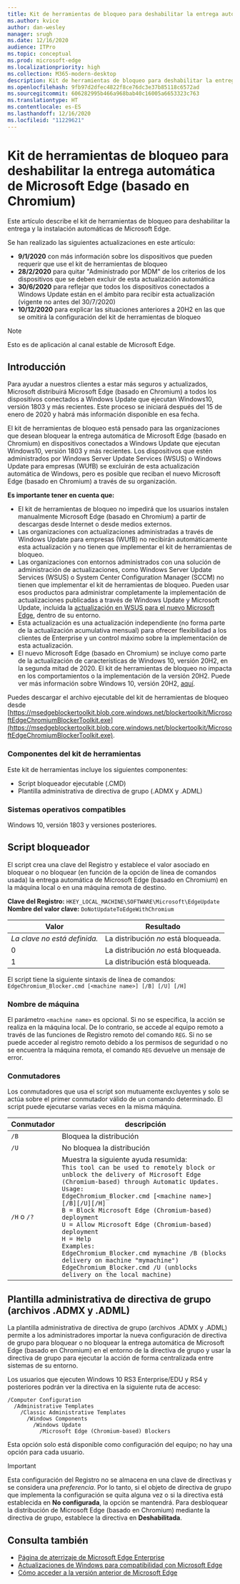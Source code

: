 ```yaml
---
title: Kit de herramientas de bloqueo para deshabilitar la entrega automática de Microsoft Edge
ms.author: kvice
author: dan-wesley
manager: srugh
ms.date: 12/16/2020
audience: ITPro
ms.topic: conceptual
ms.prod: microsoft-edge
ms.localizationpriority: high
ms.collection: M365-modern-desktop
description: Kit de herramientas de bloqueo para deshabilitar la entrega automática de Microsoft Edge
ms.openlocfilehash: 9fb97d2dfec4822f8ce76dc3e37b85118c6572ad
ms.sourcegitcommit: 606282995b466a968bab40c16005a6653323c763
ms.translationtype: HT
ms.contentlocale: es-ES
ms.lasthandoff: 12/16/2020
ms.locfileid: "11229621"
---
```

# Kit de herramientas de bloqueo para deshabilitar la entrega automática de Microsoft Edge (basado en Chromium)

Este artículo describe el kit de herramientas de bloqueo para deshabilitar la entrega y la instalación automáticas de Microsoft Edge.

Se han realizado las siguientes actualizaciones en este artículo:

- **9/1/2020** con más información sobre los dispositivos que pueden requerir que use el kit de herramientas de bloqueo
- **28/2/2020** para quitar "Administrado por MDM" de los criterios de los dispositivos que se deben excluir de esta actualización automática
- **30/6/2020** para reflejar que todos los dispositivos conectados a Windows Update están en el ámbito para recibir esta actualización (vigente no antes del 30/7/2020)
- **10/12/2020** para explicar las situaciones anteriores a 20H2 en las que se omitirá la configuración del kit de herramientas de bloqueo

> [!NOTE]
> Esto es de aplicación al canal estable de Microsoft Edge.

## Introducción

Para ayudar a nuestros clientes a estar más seguros y actualizados, Microsoft distribuirá Microsoft Edge (basado en Chromium) a todos los dispositivos conectados a Windows Update que ejecutan Windows10, versión 1803 y más recientes. Este proceso se iniciará después del 15 de enero de 2020 y habrá más información disponible en esa fecha.

El kit de herramientas de bloqueo está pensado para las organizaciones que desean bloquear la entrega automática de Microsoft Edge (basado en Chromium) en dispositivos conectados a Windows Update que ejecutan Windows10, versión 1803 y más recientes. Los dispositivos que estén administrados por Windows Server Update Services (WSUS) o Windows Update para empresas (WUfB) se excluirán de esta actualización automática de Windows, pero es posible que reciban el nuevo Microsoft Edge (basado en Chromium) a través de su organización.

**Es importante tener en cuenta que:**

- El kit de herramientas de bloqueo no impedirá que los usuarios instalen manualmente Microsoft Edge (basado en Chromium) a partir de descargas desde Internet o desde medios externos.
- Las organizaciones con actualizaciones administradas a través de Windows Update para empresas (WUfB) no recibirán automáticamente esta actualización y no tienen que implementar el kit de herramientas de bloqueo.
- Las organizaciones con entornos administrados con una solución de administración de actualizaciones, como Windows Server Update Services (WSUS) o System Center Configuration Manager (SCCM) no tienen que implementar el kit de herramientas de bloqueo. Pueden usar esos productos para administrar completamente la implementación de actualizaciones publicadas a través de Windows Update y Microsoft Update, incluida la [actualización en WSUS para el nuevo Microsoft Edge](https://support.microsoft.com/help/4584642/update-in-wsus-for-the-new-microsoft-edge), dentro de su entorno.
- Esta actualización es una actualización independiente (no forma parte de la actualización acumulativa mensual) para ofrecer flexibilidad a los clientes de Enterprise y un control máximo sobre la implementación de esta actualización.
- El nuevo Microsoft Edge (basado en Chromium) se incluye como parte de la actualización de características de Windows 10, versión 20H2, en la segunda mitad de 2020. El kit de herramientas de bloqueo no impacta en los comportamientos o la implementación de la versión 20H2. Puede ver más información sobre Windows 10, versión 20H2, [aquí](https://blogs.windows.com/windowsexperience/2020/06/16/whats-next-for-windows-10-updates/).

Puedes descargar el archivo ejecutable del kit de herramientas de bloqueo desde [https://msedgeblockertoolkit.blob.core.windows.net/blockertoolkit/MicrosoftEdgeChromiumBlockerToolkit.exe](https://msedgeblockertoolkit.blob.core.windows.net/blockertoolkit/MicrosoftEdgeChromiumBlockerToolkit.exe).

### Componentes del kit de herramientas

Este kit de herramientas incluye los siguientes componentes:

- Script bloqueador ejecutable (.CMD)
- Plantilla administrativa de directiva de grupo (.ADMX y .ADML)

### Sistemas operativos compatibles

Windows 10, versión 1803 y versiones posteriores.

## Script bloqueador

El script crea una clave del Registro y establece el valor asociado en bloquear o no bloquear (en función de la opción de línea de comandos usada) la entrega automática de Microsoft Edge (basado en Chromium) en la máquina local o en una máquina remota de destino.

**Clave del Registro:** `HKEY_LOCAL_MACHINE\SOFTWARE\Microsoft\EdgeUpdate`<br>
**Nombre del valor clave:** `DoNotUpdateToEdgeWithChromium`

| Valor                | Resultado                         |
|----------------------|--------------------------------|
| *La clave no está definida.* | La distribución *no* está bloqueada. |
| 0                    | La distribución *no* está bloqueada. |
| 1                    | La distribución está bloqueada.       |

El script tiene la siguiente sintaxis de línea de comandos:<br>
`EdgeChromium_Blocker.cmd [<machine name>] [/B] [/U] [/H]`

### Nombre de máquina

El parámetro `<machine name>` es opcional. Si no se especifica, la acción se realiza en la máquina local. De lo contrario, se accede al equipo remoto a través de las funciones de Registro remoto del comando `REG`. Si no se puede acceder al registro remoto debido a los permisos de seguridad o no se encuentra la máquina remota, el comando `REG` devuelve un mensaje de error.

### Conmutadores

Los conmutadores que usa el script son mutuamente excluyentes y solo se actúa sobre el primer conmutador válido de un comando determinado. El script puede ejecutarse varias veces en la misma máquina.

| Conmutador       | descripción                              |
|--------------|------------------------------------------|
| `/B`         | Bloquea la distribución                      |
| `/U`         | No bloquea la distribución                    |
| `/H` o `/?` | Muestra la siguiente ayuda resumida:<br>`This tool can be used to remotely block or unblock the delivery of Microsoft Edge (Chromium-based) through Automatic Updates.`<br> `Usage:`<br>`EdgeChromium_Blocker.cmd [<machine name>] [/B][/U][/H]`<br>`B = Block Microsoft Edge (Chromium-based) deployment`<br>`U = Allow Microsoft Edge (Chromium-based) deployment`<br>`H = Help`<br>`Examples:`<br>`EdgeChromium_Blocker.cmd mymachine /B (blocks delivery on machine "mymachine")`<br>`EdgeChromium_Blocker.cmd /U (unblocks delivery on the local machine)`<br> |

## Plantilla administrativa de directiva de grupo (archivos .ADMX y .ADML)

La plantilla administrativa de directiva de grupo (archivos .ADMX y .ADML) permite a los administradores importar la nueva configuración de directiva de grupo para bloquear o no bloquear la entrega automática de Microsoft Edge (basado en Chromium) en el entorno de la directiva de grupo y usar la directiva de grupo para ejecutar la acción de forma centralizada entre sistemas de su entorno.

Los usuarios que ejecuten Windows 10 RS3 Enterprise/EDU y RS4 y posteriores podrán ver la directiva en la siguiente ruta de acceso:

```
/Computer Configuration  
  /Administrative Templates
    /Classic Administrative Templates
      /Windows Components
        /Windows Update  
          /Microsoft Edge (Chromium-based) Blockers  
```

Esta opción solo está disponible como configuración del equipo; no hay una opción para cada usuario.

> [!IMPORTANT]
> Esta configuración del Registro no se almacena en una clave de directivas y se considera una *preferencia*. Por lo tanto, si el objeto de directiva de grupo que implementa la configuración se quita alguna vez o si la directiva está establecida en **No configurada**, la opción se mantendrá. Para desbloquear la distribución de Microsoft Edge (basado en Chromium) mediante la directiva de grupo, establece la directiva en **Deshabilitada**.

## Consulta también

- [Página de aterrizaje de Microsoft Edge Enterprise](https://www.microsoftedgeinsider.com/enterprise)
- [Actualizaciones de Windows para compatibilidad con Microsoft Edge](https://docs.microsoft.com/deployedge/microsoft-edge-sysupdate-windows-updates)
- [Cómo acceder a la versión anterior de Microsoft Edge](https://docs.microsoft.com/deployedge/microsoft-edge-sysupdate-access-old-edge)

